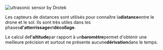 ![](https://drotek.com/wp-content/uploads/2017/01/ultrasonic-sensor-concept-diagram.jpg "ultrasonic sensor by Drotek")

Les capteurs de distances sont utilisés pour connaître la**distance**entre le drone et le sol. Ils sont très utiles dans les phases**d'atterrissage**et**décollage**.

Le calcul de**l'altitude**par rapport à un**baromètre**permet d'obtenir une meilleure précision et surtout ne présente aucune**dérivation**dans le temps.

